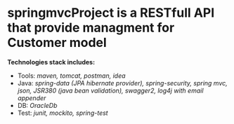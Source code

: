 # springmvcProject is a RESTfull API that provide managment for Customer model
**Technologies stack includes:**
* Tools: _maven, tomcat, postman, idea_ <br>
* Java: _spring-data (JPA hibernate provider), spring-security, spring mvc, json, JSR380 (java bean validation), swagger2, log4j with email appender_ <br>
* DB: _OracleDb_ <br>
* Test: _junit, mockito, spring-test_

